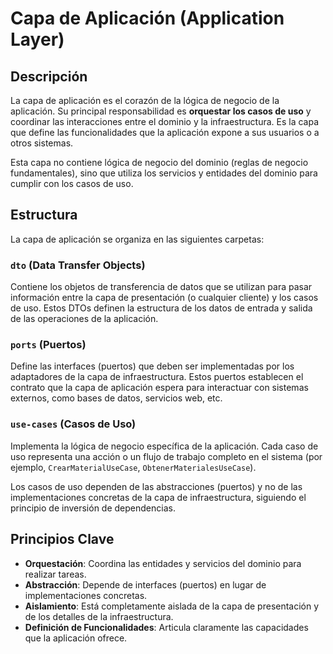 # Capa de Aplicación (Application Layer)

## Descripción

La capa de aplicación es el corazón de la lógica de negocio de la aplicación. Su principal responsabilidad es **orquestar los casos de uso** y coordinar las interacciones entre el dominio y la infraestructura. Es la capa que define las funcionalidades que la aplicación expone a sus usuarios o a otros sistemas.

Esta capa no contiene lógica de negocio del dominio (reglas de negocio fundamentales), sino que utiliza los servicios y entidades del dominio para cumplir con los casos de uso.

## Estructura

La capa de aplicación se organiza en las siguientes carpetas:

### `dto` (Data Transfer Objects)

Contiene los objetos de transferencia de datos que se utilizan para pasar información entre la capa de presentación (o cualquier cliente) y los casos de uso. Estos DTOs definen la estructura de los datos de entrada y salida de las operaciones de la aplicación.

### `ports` (Puertos)

Define las interfaces (puertos) que deben ser implementadas por los adaptadores de la capa de infraestructura. Estos puertos establecen el contrato que la capa de aplicación espera para interactuar con sistemas externos, como bases de datos, servicios web, etc.

### `use-cases` (Casos de Uso)

Implementa la lógica de negocio específica de la aplicación. Cada caso de uso representa una acción o un flujo de trabajo completo en el sistema (por ejemplo, `CrearMaterialUseCase`, `ObtenerMaterialesUseCase`).

Los casos de uso dependen de las abstracciones (puertos) y no de las implementaciones concretas de la capa de infraestructura, siguiendo el principio de inversión de dependencias.

## Principios Clave

-   **Orquestación**: Coordina las entidades y servicios del dominio para realizar tareas.
-   **Abstracción**: Depende de interfaces (puertos) en lugar de implementaciones concretas.
-   **Aislamiento**: Está completamente aislada de la capa de presentación y de los detalles de la infraestructura.
-   **Definición de Funcionalidades**: Articula claramente las capacidades que la aplicación ofrece.